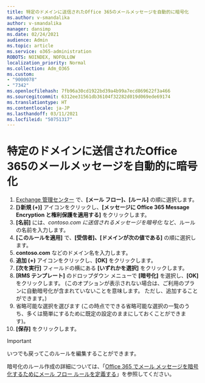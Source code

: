 ```yaml
---
title: 特定のドメインに送信されたOffice 365のメールメッセージを自動的に暗号化
ms.author: v-smandalika
author: v-smandalika
manager: dansimp
ms.date: 02/24/2021
audience: Admin
ms.topic: article
ms.service: o365-administration
ROBOTS: NOINDEX, NOFOLLOW
localization_priority: Normal
ms.collection: Adm_O365
ms.custom:
- "9000078"
- "7342"
ms.openlocfilehash: 7fb96a30cd1922bd39a4b99a7ecd869622f3a466
ms.sourcegitcommit: 6312ee31561db36104f32282d019d069ede69174
ms.translationtype: HT
ms.contentlocale: ja-JP
ms.lasthandoff: 03/11/2021
ms.locfileid: "50751317"
---
```

# <a name="automatically-encrypt-office-365-email-messages-sent-to-certain-domains"></a>特定のドメインに送信されたOffice 365のメールメッセージを自動的に暗号化

1. [Exchange 管理センター](https://outlook.office365.com/ecp/) で、**[メール フロー]、[ルール]** の順に選択します。 
2. **[}新規 (+)]** アイコンをクリックし、**[メッセージに Office 365 Message Encryption と権利保護を適用する]** をクリックします。
3. **[名前]** には、*contoso.com に送信されるメッセージを暗号化* など、ルールの名前を入力します。
4. **[このルールを適用]** で、**[受信者]、[ドメインが次の値である]** の順に選択します。 
5. **contoso.com** などのドメイン名を入力します。
6. **追加 (+)** アイコンをクリックし、**[OK]** をクリックします。
7. **[次を実行]** フィールドの横にある **[いずれかを選択]** をクリックします。 
8. **[RMS テンプレート]** のドロップダウン メニューで **[暗号化]** を選択し、**[OK]** をクリックします。 (このオプションが表示されない場合は、ご利用のプランに自動暗号化が含まれていないことを意味します。 ただし、追加することができます。)
9. 省略可能な選択を選びます (この時点でできる省略可能な選択の一覧のうち、多くは簡単にするために既定の設定のままにしておくことができます)。
10. **[保存]** をクリックします。

> [!IMPORTANT]
> いつでも戻ってこのルールを編集することができます。

暗号化のルール作成の詳細については、「[Office 365 でメール メッセージを暗号化するためにメール フロー ルールを定義する](https://docs.microsoft.com/microsoft-365/compliance/define-mail-flow-rules-to-encrypt-email)」を参照してください。